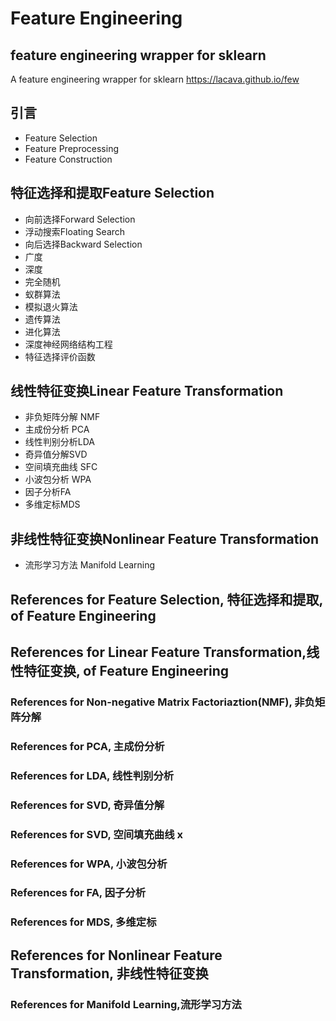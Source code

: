 
# Feature Engineering

## feature engineering wrapper for sklearn 

A feature engineering wrapper for sklearn https://lacava.github.io/few

## 引言

+ Feature Selection
+ Feature Preprocessing
+ Feature Construction

## 特征选择和提取Feature Selection

+ 向前选择Forward Selection
+ 浮动搜索Floating Search
+ 向后选择Backward Selection
+ 广度
+ 深度
+ 完全随机
+ 蚁群算法
+ 模拟退火算法
+ 遗传算法
+ 进化算法
+ 深度神经网络结构工程
+ 特征选择评价函数

## 线性特征变换Linear Feature Transformation

+ 非负矩阵分解 NMF
+ 主成份分析 PCA
+ 线性判别分析LDA
+ 奇异值分解SVD
+ 空间填充曲线 SFC
+ 小波包分析 WPA
+ 因子分析FA
+ 多维定标MDS

## 非线性特征变换Nonlinear Feature Transformation

+ 流形学习方法 Manifold Learning

## References for Feature Selection, 特征选择和提取, of Feature Engineering

## References for Linear Feature Transformation,线性特征变换, of Feature Engineering

### References for Non-negative Matrix Factoriaztion(NMF), 非负矩阵分解

### References for PCA, 主成份分析 
### References for LDA, 线性判别分析
### References for SVD, 奇异值分解
### References for SVD, 空间填充曲线 x
### References for WPA, 小波包分析 
### References for FA, 因子分析
### References for MDS, 多维定标

## References for Nonlinear Feature Transformation, 非线性特征变换

### References for Manifold Learning,流形学习方法 
